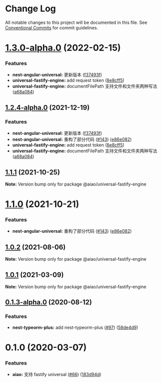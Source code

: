 # Change Log

All notable changes to this project will be documented in this file. See [Conventional Commits](https://conventionalcommits.org) for commit guidelines.

# [1.3.0-alpha.0](https://github.com/aiao-io/aiao/compare/@aiao/universal-fastify-engine@1.1.1...@aiao/universal-fastify-engine@1.3.0-alpha.0) (2022-02-15)

### Features

- **nest-angular-universal:** 更新版本 ([f37493f](https://github.com/aiao-io/aiao/commit/f37493f1c6903bf64579e0db6ac14a6dabe52a22))
- **universal-fastify-engine:** add request token ([8e8cff5](https://github.com/aiao-io/aiao/commit/8e8cff58af64fe9e53cc61346533cec6eb413461))
- **universal-fastify-engine:** documentFilePath 支持文件和文件夹两种写法 ([a68a084](https://github.com/aiao-io/aiao/commit/a68a084943fe7c4064a1d45290229571b74266ab))

## [1.2.4-alpha.0](https://github.com/aiao-io/aiao/compare/@aiao/universal-fastify-engine@0.1.3-alpha.0...@aiao/universal-fastify-engine@1.2.4-alpha.0) (2021-12-19)

### Features

- **nest-angular-universal:** 更新版本 ([f37493f](https://github.com/aiao-io/aiao/commit/f37493f1c6903bf64579e0db6ac14a6dabe52a22))
- **nest-angular-universal:** 重构了部分代码 ([#143](https://github.com/aiao-io/aiao/issues/143)) ([e86e082](https://github.com/aiao-io/aiao/commit/e86e08218c114468138376916325ddebdf3f6ec9))
- **universal-fastify-engine:** add request token ([8e8cff5](https://github.com/aiao-io/aiao/commit/8e8cff58af64fe9e53cc61346533cec6eb413461))
- **universal-fastify-engine:** documentFilePath 支持文件和文件夹两种写法 ([a68a084](https://github.com/aiao-io/aiao/commit/a68a084943fe7c4064a1d45290229571b74266ab))

## [1.1.1](https://github.com/aiao-io/aiao/compare/@aiao/universal-fastify-engine@1.1.0...@aiao/universal-fastify-engine@1.1.1) (2021-10-25)

**Note:** Version bump only for package @aiao/universal-fastify-engine

# [1.1.0](https://github.com/aiao-io/aiao/compare/@aiao/universal-fastify-engine@1.0.1...@aiao/universal-fastify-engine@1.1.0) (2021-10-21)

### Features

- **nest-angular-universal:** 重构了部分代码 ([#143](https://github.com/aiao-io/aiao/issues/143)) ([e86e082](https://github.com/aiao-io/aiao/commit/e86e08218c114468138376916325ddebdf3f6ec9))

## [1.0.2](https://github.com/aiao-io/aiao/compare/@aiao/universal-fastify-engine@0.1.3-alpha.0...@aiao/universal-fastify-engine@1.0.2) (2021-08-06)

**Note:** Version bump only for package @aiao/universal-fastify-engine

## [1.0.1](https://github.com/aiao-io/aiao/compare/@aiao/universal-fastify-engine@0.1.3-alpha.0...@aiao/universal-fastify-engine@1.0.1) (2021-03-09)

**Note:** Version bump only for package @aiao/universal-fastify-engine

## [0.1.3-alpha.0](https://github.com/aiao-io/aiao/compare/@aiao/universal-fastify-engine@0.1.0...@aiao/universal-fastify-engine@0.1.3-alpha.0) (2020-08-12)

### Features

- **nest-typeorm-plus:** add nest-typeorm-plus ([#97](https://github.com/aiao-io/aiao/issues/97)) ([58de4d9](https://github.com/aiao-io/aiao/commit/58de4d9f6595824d86f59d4018ea4065c84f58fa))

# 0.1.0 (2020-03-07)

### Features

- **aiao:** 支持 fastify universal ([#66](https://github.com/aiao-io/aiao/issues/66)) ([183d94d](https://github.com/aiao-io/aiao/commit/183d94d77043430d89dd5c955545280cfb9b416e))
